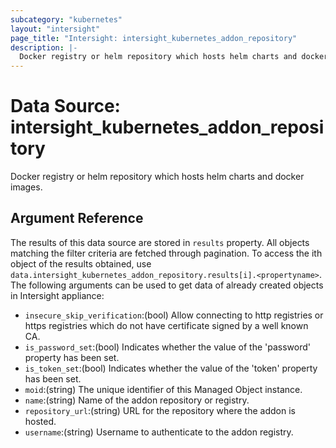 ```yaml
---
subcategory: "kubernetes"
layout: "intersight"
page_title: "Intersight: intersight_kubernetes_addon_repository"
description: |-
  Docker registry or helm repository which hosts helm charts and docker images.
---
```


# Data Source: intersight_kubernetes_addon_repository
Docker registry or helm repository which hosts helm charts and docker images.
## Argument Reference
The results of this data source are stored in `results` property.
All objects matching the filter criteria are fetched through pagination.
To access the ith object of the results obtained, use `data.intersight_kubernetes_addon_repository.results[i].<propertyname>`.
The following arguments can be used to get data of already created objects in Intersight appliance:
* `insecure_skip_verification`:(bool) Allow connecting to http registries or https registries which do not have certificate signed by a well known CA. 
* `is_password_set`:(bool) Indicates whether the value of the 'password' property has been set. 
* `is_token_set`:(bool) Indicates whether the value of the 'token' property has been set. 
* `moid`:(string) The unique identifier of this Managed Object instance. 
* `name`:(string) Name of the addon repository or registry. 
* `repository_url`:(string) URL for the repository where the addon is hosted. 
* `username`:(string) Username to authenticate to the addon registry. 
 
